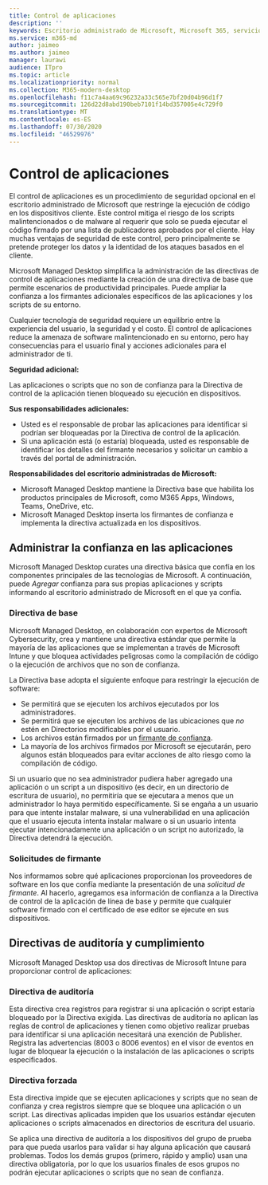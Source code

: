 ```yaml
---
title: Control de aplicaciones
description: ''
keywords: Escritorio administrado de Microsoft, Microsoft 365, servicio, documentación
ms.service: m365-md
author: jaimeo
ms.author: jaimeo
manager: laurawi
audience: ITpro
ms.topic: article
ms.localizationpriority: normal
ms.collection: M365-modern-desktop
ms.openlocfilehash: f11c7a4aa69c96232a33c565e7bf20d04b96d1f7
ms.sourcegitcommit: 126d22d8abd190beb7101f14bd357005e4c729f0
ms.translationtype: MT
ms.contentlocale: es-ES
ms.lasthandoff: 07/30/2020
ms.locfileid: "46529976"
---
```

# <a name="app-control"></a>Control de aplicaciones

El control de aplicaciones es un procedimiento de seguridad opcional en el escritorio administrado de Microsoft que restringe la ejecución de código en los dispositivos cliente. Este control mitiga el riesgo de los scripts malintencionados o de malware al requerir que solo se pueda ejecutar el código firmado por una lista de publicadores aprobados por el cliente. Hay muchas ventajas de seguridad de este control, pero principalmente se pretende proteger los datos y la identidad de los ataques basados en el cliente.

Microsoft Managed Desktop simplifica la administración de las directivas de control de aplicaciones mediante la creación de una directiva de base que permite escenarios de productividad principales. Puede ampliar la confianza a los firmantes adicionales específicos de las aplicaciones y los scripts de su entorno. 


Cualquier tecnología de seguridad requiere un equilibrio entre la experiencia del usuario, la seguridad y el costo. El control de aplicaciones reduce la amenaza de software malintencionado en su entorno, pero hay consecuencias para el usuario final y acciones adicionales para el administrador de ti.

**Seguridad adicional:**

Las aplicaciones o scripts que no son de confianza para la Directiva de control de la aplicación tienen bloqueado su ejecución en dispositivos.

**Sus responsabilidades adicionales:**

- Usted es el responsable de probar las aplicaciones para identificar si podrían ser bloqueadas por la Directiva de control de la aplicación.
- Si una aplicación está (o estaría) bloqueada, usted es responsable de identificar los detalles del firmante necesarios y solicitar un cambio a través del portal de administración.

**Responsabilidades del escritorio administradas de Microsoft:**

- Microsoft Managed Desktop mantiene la Directiva base que habilita los productos principales de Microsoft, como M365 Apps, Windows, Teams, OneDrive, etc.
- Microsoft Managed Desktop inserta los firmantes de confianza e implementa la directiva actualizada en los dispositivos.


## <a name="managing-trust-in-applications"></a>Administrar la confianza en las aplicaciones

Microsoft Managed Desktop curates una directiva básica que confía en los componentes principales de las tecnologías de Microsoft. A continuación, puede *Agregar* confianza para sus propias aplicaciones y scripts informando al escritorio administrado de Microsoft en el que ya confía.

### <a name="base-policy"></a>Directiva de base

Microsoft Managed Desktop, en colaboración con expertos de Microsoft Cybersecurity, crea y mantiene una directiva estándar que permite la mayoría de las aplicaciones que se implementan a través de Microsoft Intune y que bloquea actividades peligrosas como la compilación de código o la ejecución de archivos que no son de confianza.

La Directiva base adopta el siguiente enfoque para restringir la ejecución de software:

- Se permitirá que se ejecuten los archivos ejecutados por los administradores.
- Se permitirá que se ejecuten los archivos de las ubicaciones que *no* estén en Directorios modificables por el usuario.
- Los archivos están firmados por un [firmante de confianza](#signer-requests).
- La mayoría de los archivos firmados por Microsoft se ejecutarán, pero algunos están bloqueados para evitar acciones de alto riesgo como la compilación de código.


Si un usuario que no sea administrador pudiera haber agregado una aplicación o un script a un dispositivo (es decir, en un directorio de escritura de usuario), no permitiría que se ejecutara a menos que un administrador lo haya permitido específicamente. Si se engaña a un usuario para que intente instalar malware, si una vulnerabilidad en una aplicación que el usuario ejecuta intenta instalar malware o si un usuario intenta ejecutar intencionadamente una aplicación o un script no autorizado, la Directiva detendrá la ejecución.

### <a name="signer-requests"></a>Solicitudes de firmante

Nos informamos sobre qué aplicaciones proporcionan los proveedores de software en los que confía mediante la presentación de una *solicitud de firmante*. Al hacerlo, agregamos esa información de confianza a la Directiva de control de la aplicación de línea de base y permite que cualquier software firmado con el certificado de ese editor se ejecute en sus dispositivos.

## <a name="audit-and-enforced-policies"></a>Directivas de auditoría y cumplimiento

Microsoft Managed Desktop usa dos directivas de Microsoft Intune para proporcionar control de aplicaciones:

### <a name="audit-policy"></a>Directiva de auditoría
Esta directiva crea registros para registrar si una aplicación o script estaría bloqueado por la Directiva exigida. Las directivas de auditoría no aplican las reglas de control de aplicaciones y tienen como objetivo realizar pruebas para identificar si una aplicación necesitará una exención de Publisher. Registra las advertencias (8003 o 8006 eventos) en el visor de eventos en lugar de bloquear la ejecución o la instalación de las aplicaciones o scripts especificados.

### <a name="enforced-policy"></a>Directiva forzada
Esta directiva impide que se ejecuten aplicaciones y scripts que no sean de confianza y crea registros siempre que se bloquee una aplicación o un script. Las directivas aplicadas impiden que los usuarios estándar ejecuten aplicaciones o scripts almacenados en directorios de escritura del usuario.

Se aplica una directiva de auditoría a los dispositivos del grupo de prueba para que pueda usarlos para validar si hay alguna aplicación que causará problemas. Todos los demás grupos (primero, rápido y amplio) usan una directiva obligatoria, por lo que los usuarios finales de esos grupos no podrán ejecutar aplicaciones o scripts que no sean de confianza.







